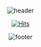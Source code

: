 <div align=center>

  ![header](https://capsule-render.vercel.app/api?type=waving&color=random&height=300&section=header&text=capsule%20render&fontSize=90)

  [![Hits](https://hits.seeyoufarm.com/api/count/incr/badge.svg?url=https%3A%2F%2Fgithub.com%2FKimBaek-Seyeong%2Fhit-counter&count_bg=%23D18EFF&title_bg=%23FFE681&icon=&icon_color=%23FFFFFF&title=hits&edge_flat=false)](https://hits.seeyoufarm.com) 
	
  ![footer](https://capsule-render.vercel.app/api?type=waving&color=random&height=300&section=footer&text=capsule%20render&fontSize=90)	

</div>
